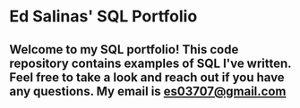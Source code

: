 # Ed Salinas' SQL Portfolio

## Welcome to my SQL portfolio! This code repository contains examples of SQL I've written. Feel free to take a look and reach out if you have any questions. My email is es03707@gmail.com
